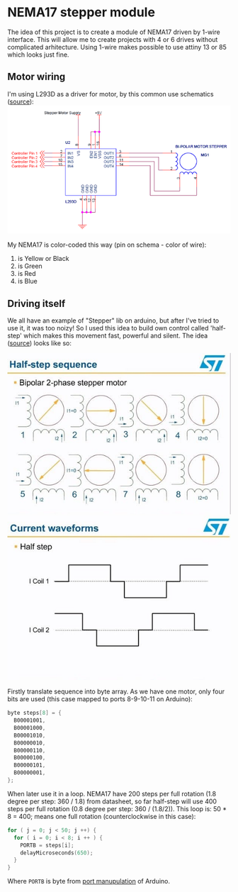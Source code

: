 # NEMA17 stepper module

The idea of this project is to create a module of NEMA17 driven by 1-wire interface. This will allow me to create projects with 4 or 6 drives without complicated arhitecture. Using 1-wire makes possible to use attiny 13 or 85 which looks just fine.

## Motor wiring

I'm using L293D as a driver for motor, by this common use schematics ([source](https://forum.arduino.cc/t/bipolar-stepper-motor-fails-at-proper-voltage/185105)):
![L293D for NEMA17](https://github.com/katurov/NEMA17_stepper_module/blob/main/images/ed46e21a44e0ca7a3de016f1e88d1e2e93e5245b.gif?raw=true)

My NEMA17 is color-coded this way (pin on schema - color of wire):
1. is Yellow or Black
2. is Green
3. is Red
4. is Blue

## Driving itself

We all have an example of "Stepper" lib on arduino, but after I've tried to use it, it was too noizy! So I used this idea to build own control called 'half-step' which makes this movement fast, powerful and silent. The idea ([source](https://create.arduino.cc/projecthub/voske65/arduino-half-step-stepper-motor-driver-l298n-24df69)) looks like so:

![power diagram](https://github.com/katurov/NEMA17_stepper_module/raw/main/images/halfstep__VYLC4petD0.jpg) ![coils states](https://github.com/katurov/NEMA17_stepper_module/raw/main/images/halfstep1_o6zNxipXxz.jpg)

Firstly translate sequence into byte array. As we have one motor, only four bits are used (this case mapped to ports 8-9-10-11 on Arduino):
```cpp
byte steps[8] = {
  B00001001,
  B00001000,
  B00001010,
  B00000010,
  B00000110,
  B00000100,
  B00000101,
  B00000001,
};
```
When later use it in a loop. NEMA17 have 200 steps per full rotation (1.8 degree per step: 360 / 1.8) from datasheet, so far half-step will use 400 steps per full rotation (0.8 degree per step: 360 / (1.8/2)). This loop is: 50 * 8 = 400; means one full rotation (counterclockwise in this case):
```cpp
for ( j = 0; j < 50; j ++) {
  for ( i = 0; i < 8; i ++ ) {
    PORTB = steps[i];
    delayMicroseconds(650);
  }
}
```

Where `PORTB` is byte from [port manupulation](https://www.arduino.cc/en/Reference/PortManipulation) of Arduino.
